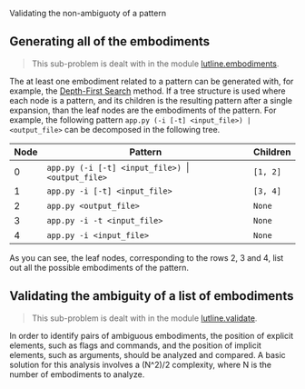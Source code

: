 Validating the non-ambiguoty of a pattern
## Generating all of the embodiments

> This sub-problem is dealt with in the module [lutline.embodiments](https://github.com/ffunenga/lutline/blob/master/lutline/embodiments.py).

The at least one embodiment related to a pattern can be generated with, for
example, the
[Depth-First Search](http://en.wikipedia.org/wiki/Depth-first_search)
method. If a tree structure is used where each node is a pattern, and its
children is the resulting pattern after a single expansion, than the leaf
nodes are the embodiments of the pattern. For example, the following
pattern `app.py (-i [-t] <input_file>) | <output_file>` can be decomposed in the
following tree.

|  Node | Pattern                                          | Children |
|-------|--------------------------------------------------|----------|
| 0     | `app.py (-i [-t] <input_file>) `&verbar;` <output_file>`  | `[1, 2]` |
| 1     | `app.py -i [-t] <input_file>`                    | `[3, 4]` |
| 2     | `app.py <output_file>`                           | `None`   |
| 3     | `app.py -i -t <input_file>`                      | `None`   |
| 4     | `app.py -i <input_file>`                         | `None`   |

As you can see, the leaf nodes, corresponding to the rows 2, 3 and 4, list
out all the possible embodiments of the pattern.

## Validating the ambiguity of a list of embodiments

> This sub-problem is dealt with in the module [lutline.validate](https://github.com/ffunenga/lutline/blob/master/lutline/validate.py).

In order to identify pairs of ambiguous embodiments, the position of
explicit elements, such as flags and commands, and the position of implicit
elements, such as arguments, should be analyzed and compared. A basic
solution for this analysis involves a (N^2)/2 complexity, where N is the
number of embodiments to analyze.
